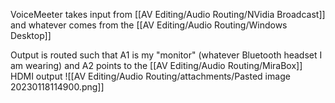 VoiceMeeter takes input from [[AV Editing/Audio Routing/NVidia Broadcast]] and whatever comes from the [[AV Editing/Audio Routing/Windows Desktop]]

Output is routed such that A1 is my "monitor" (whatever Bluetooth headset I am wearing) and A2 points to the [[AV Editing/Audio Routing/MiraBox]] HDMI output
![[AV Editing/Audio Routing/attachments/Pasted image 20230118114900.png]]